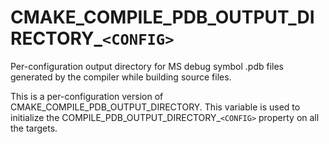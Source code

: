   

# CMAKE_COMPILE_PDB_OUTPUT_DIRECTORY_```<CONFIG>```  
Per-configuration output directory for MS debug symbol .pdb files
generated by the compiler while building source files.  

This is a per-configuration version of
CMAKE_COMPILE_PDB_OUTPUT_DIRECTORY.
This variable is used to initialize the
COMPILE_PDB_OUTPUT_DIRECTORY_```<CONFIG>```
property on all the targets.  

